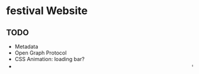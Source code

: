 # festival Website

## TODO

- Metadata <meta name="author" content="name">
- Open Graph Protocol
- CSS Animation: loading bar?
- <marquee><blink>einbauen</blink></marquee>